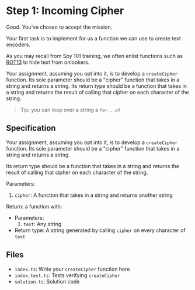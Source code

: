 # Step 1: Incoming Cipher

Good.
You've chosen to accept the mission.

Your first task is to implement for us a function we can use to create text encoders.

As you may recall from Spy 101 training, we often enlist functions such as [ROT13](https://en.wikipedia.org/wiki/ROT13) to hide text from onlookers.

Your assignment, assuming you opt into it, is to develop a `createCipher` function.
Its sole parameter should be a "cipher" function that takes in a string and returns a string.
Its return type should be a function that takes in a string and returns the result of calling that cipher on each character of the string.

> Tip: you can loop over a string a `for...of`

## Specification

Your assignment, assuming you opt into it, is to develop a `createCipher` function.
Its sole parameter should be a "cipher" function that takes in a string and returns a string.

Its return type should be a function that takes in a string and returns the result of calling that cipher on each character of the string.

Parameters:

1. `cipher`: A function that takes in a string and returns another string

Return: a function with:

- Parameters:
  1. `text`: Any string
- Return type: A string generated by calling `cipher` on every character of `text`

## Files

- `index.ts`: Write your `createCipher` function here
- `index.test.ts`: Tests verifying `createCipher`
- `solution.ts`: Solution code
